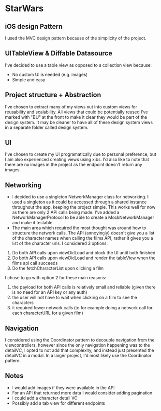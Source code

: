 # StarWars

## iOS design Pattern
I used the MVC design pattern because of the simplicity of the project.

## UITableView & Diffable Datasource
I've decided to use a table view as opposed to a collection view because:
- No custom UI is needed (e.g. images)
- Simple and easy

## Project structure + Abstraction
I've chosen to extract many of my views out into custom views for reusability and scalability. All views that could be potentially reused I've marked with "BU"
at the front to make it clear they would be part of the design system. It may be cleaner to have all of these design system views in a separate folder called design
system. 

## UI
I've chosen to create my UI programatically due to personal preference, but I am also experienced creating views using xibs. I'd also like to note that there are no
images in the project as the endpoint doesn't return any images.

## Networking
- I decided to use a singleton NetworkManager class for networking. I used a singleton as it could be accessed through a shared instance throughout 
the app, keeping the project simple. This works well for now as there are only 2 API calls being made. I've added a NetworkManagerProtocol to be able to create a
MockNetworkManager and make it testable. 
- The main area which required the most thought was around how to structure the network calls. The API (annoyingly) doesn't give you a list of the character names
when calling the films API, rather it gives you a list of the character urls. I considered 3 options:
1) Do both API calls upon viewDidLoad and block the UI until both finished
2) Do both API calls upon viewDidLoad and render the tableView when the films api call succeeds
3) Do the fetchCharacterList upon clicking a film

I chose to go with option 2 for these main reasons:
1) the payload for both API calls is relatively small and reliable (given there is no need for an API key or any auth)
2) the user will not have to wait when clicking on a film to see the characters
3) it required fewer network calls (to for example doing a network call for each characterURL for a given film)

## Navigation
I considered using the Coordinator pattern to decouple navigation from the viewcontrollers, however since the only navigation happening was to the detailVC, 
I opted to not add that complexity, and instead just presented the detailVC in a modal. In a larger project, I'd most likely use the Coordinator pattern.

## Notes
- I would add images if they were available in the API
- For an API that returned more data I would consider adding pagination
- I could add a character detail VC 
- Possibly add a tab view for different endpoints
